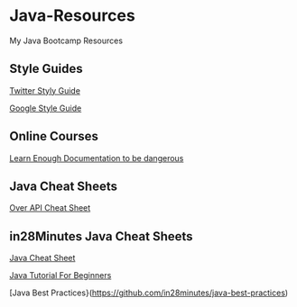 # Java-Resources
My Java Bootcamp Resources

## Style Guides
[Twitter Styly Guide](https://github.com/twitter/commons/blob/master/src/java/com/twitter/common/styleguide.md)

[Google Style Guide](https://google.github.io/styleguide/javaguide.html)

## Online Courses
[Learn Enough Documentation to be dangerous](https://www.learnenough.com/courses)


## Java Cheat Sheets
[Over API Cheat Sheet](http://overapi.com/java)

## in28Minutes Java Cheat Sheets
[Java Cheat Sheet](https://github.com/in28minutes/java-cheat-sheet)

[Java Tutorial For Beginners](https://github.com/in28minutes/java-tutorial-for-beginners)

[Java Best Practices}(https://github.com/in28minutes/java-best-practices)






